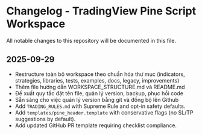 # Changelog - TradingView Pine Script Workspace

All notable changes to this repository will be documented in this file.


## 2025-09-29

- Restructure toàn bộ workspace theo chuẩn hóa thư mục (indicators, strategies, libraries, tests, examples, docs, legacy, improvements)
- Thêm file hướng dẫn WORKSPACE_STRUCTURE.md và README.md
- Đề xuất quy tắc đặt tên file, quản lý version, backup, phục hồi code
- Sẵn sàng cho việc quản lý version bằng git và đồng bộ lên Github
- Add `TRADING_RULES.md` with Supreme Rule and opt-in safety defaults.
- Add `templates/pine_header.template` with conservative flags (no SL/TP suggestions by default).
- Add updated GitHub PR template requiring checklist compliance.

